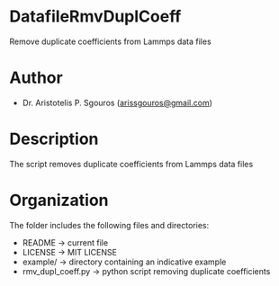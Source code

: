 # DatafileRmvDuplCoeff
Remove duplicate coefficients from Lammps data files

# Author
- Dr. Aristotelis P. Sgouros (arissgouros@gmail.com)

# Description
The script removes duplicate coefficients from Lammps data files

# Organization
The folder includes the following files and directories:
 - README            -> current file
 - LICENSE           -> MIT LICENSE
 - example/          -> directory containing an indicative example
 - rmv_dupl_coeff.py -> python script removing duplicate coefficients
